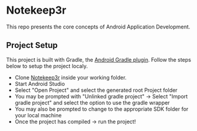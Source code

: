 # Notekeep3r

This repo presents the core concepts of Android Application Development.

## Project Setup

This project is built with Gradle, the [Android Gradle plugin](http://tools.android.com/tech-docs/new-build-system/user-guide). Follow the steps below to setup the project localy.

* Clone [Notekeep3r](https://github.com/TheDancerCodes/notekeep3r) inside your working folder.
* Start Android Studio
* Select "Open Project" and select the generated root Project folder
* You may be prompted with "Unlinked gradle project" -> Select "Import gradle project" and select
the option to use the gradle wrapper
* You may also be prompted to change to the appropriate SDK folder for your local machine
* Once the project has compiled -> run the project!